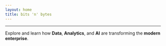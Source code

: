 ```yaml
---
layout: home
title: bits 'n' bytes
---
```


---
Explore and learn how **Data**, **Analytics**, and **AI** are transforming the **modern enterprise**.
